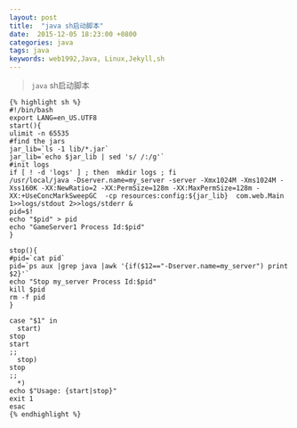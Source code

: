 ```yaml
---
layout: post
title:  "java sh启动脚本"
date:  2015-12-05 18:23:00 +0800
categories: java
tags: java
keywords: web1992,Java, Linux,Jekyll,sh
---
```


> `java` sh启动脚本

    {% highlight sh %}
    #!/bin/bash
    export LANG=en_US.UTF8
    start(){
    ulimit -n 65535
    #find the jars
    jar_lib=`ls -1 lib/*.jar`
    jar_lib=`echo $jar_lib | sed 's/ /:/g'`
    #init logs
    if [ ! -d 'logs' ] ; then  mkdir logs ; fi
    /usr/local/java -Dserver.name=my_server -server -Xmx1024M -Xms1024M -Xss160K -XX:NewRatio=2 -XX:PermSize=128m -XX:MaxPermSize=128m -XX:+UseConcMarkSweepGC  -cp resources:config:${jar_lib}  com.web.Main 1>>logs/stdout 2>>logs/stderr &
    pid=$!
    echo "$pid" > pid
    echo "GameServer1 Process Id:$pid"
    }
     
    stop(){
    #pid=`cat pid`
    pid=`ps aux |grep java |awk '{if($12=="-Dserver.name=my_server") print $2}'`
    echo "Stop my_server Process Id:$pid"
    kill $pid
    rm -f pid
    }
     
    case "$1" in
      start)
    stop
    start
    ;;
      stop)
    stop
    ;;
      *)
    echo $"Usage: {start|stop}"
    exit 1
    esac
    {% endhighlight %}


